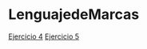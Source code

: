 # LenguajedeMarcas
<html>
<body>
<a href ="10 principios de nielsen.html">Ejercicio 4</a>
<a href ="Bordes cajas.html">Ejercicio 5</a>  
</body>
</html>
